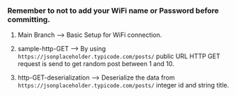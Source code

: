 ### Remember to not to add your WiFi name or Password before committing.

1. Main Branch --> Basic Setup for WiFi connection.

2. sample-http-GET --> By using `https://jsonplaceholder.typicode.com/posts/` public URL HTTP GET request is send to get random post between 1 and 10.

3. http-GET-deserialization --> Deserialize the data from `https://jsonplaceholder.typicode.com/posts/` integer id and string title.
